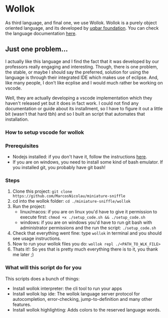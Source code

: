 # Wollok

As third language, and final one, we use Wollok. Wollok is a purely object oriented language, and its developed by [uqbar foundation](https://uqbar.org/#/). You can check the language documentation [here](https://www.wollok.org/en/documentation/wollokdoc/).

## Just one problem...

I actually like this language and I find the fact that it was developed by our professors really engaging and interesting. Though, there is one problem, the stable, or maybe I should say the preferred, solution for using the language is through their integrated IDE which makes use of eclipse. And, like many people, I don't like ecplise and I would much rather be working on vscode.

Well, they are actually developing a vscode implementation which they haven't released yet but it does in fact work. I could not find any documentation or guide about its installment, so I have to figure it out a little bit (wasn't that hard tbh) and so I built an script that automates that installation.

### How to setup vscode for wollok

### Prerequisites

-   Nodejs installed: if you don't have it, follow the instructions [here](https://nodejs.org/en).
-   If you are on windows, you need to install some kind of bash emulator. If you installed git, you probably have git bash!

### Steps

1. Clone this project: `git clone https://github.com/MarcosNicolau/miniature-sniffle`
2. cd into the wollok folder: `cd ./miniature-sniffle/wollok`
3. Run the project:
    - linux/macos: if you are on linux you'd have to give it permission to execute first: `chmod +x ./setup_code.sh && ./setup_code.sh`
    - windows: if you are on windows you'd have to run git bash with administrator permissions and the run the script: `./setup_code.sh`
4. Check that everything went fine: type `wollok` in terminal and you should see usage instructions.
5. Now to run your wollok files you do: `wollok repl ./<PATH_TO_WLK_FILE>`
6. Thats it!: So yes that is pretty much everything there is to it, you thank me later ;)

### What will this script do for you

This scripts does a bunch of things:

-   Install wollok interpreter: the cli tool to run your apps
-   Install wollok lsp ide: The wollok language server protocol for autocompletion, error-checking, jump-to-definition and many other features.
-   Install wollok highlighting: Adds colors to the reserved language words.
